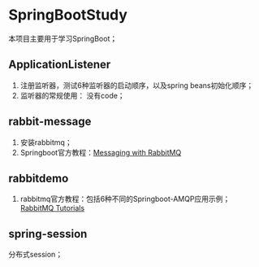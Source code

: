 # SpringBootStudy
本项目主要用于学习SpringBoot； 
## ApplicationListener
1. 注册监听器，测试6种监听器的启动顺序，以及spring beans初始化顺序；
2. 监听器的常规使用： 没有code；

## rabbit-message
1. 安装rabbitmq；
2. Springboot官方教程：[Messaging with RabbitMQ](https://spring.io/guides/gs/messaging-rabbitmq/)

## rabbitdemo
1. rabbitmq官方教程：包括6种不同的Springboot-AMQP应用示例；  
[RabbitMQ Tutorials](https://www.rabbitmq.com/getstarted.html)

## spring-session
分布式session；




